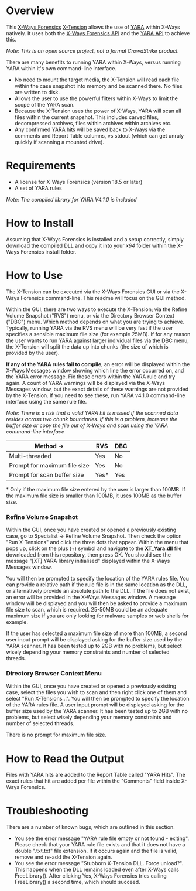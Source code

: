 #  Overview

This [X-Ways Forensics](http://www.x-ways.net/forensics/) [X-Tension](http://www.x-ways.net/forensics/x-tensions/) allows the use of [YARA](https://github.com/VirusTotal/yara) within X-Ways natively. It uses both the [X-Ways Forensics API](http://www.x-ways.net/forensics/x-tensions/api.html) and the [YARA API](https://yara.readthedocs.io/en/stable/capi.html) to achieve this.

_Note: This is an open source project, not a formal CrowdStrike product._

There are many benefits to running YARA within X-Ways, versus running YARA within it's own command-line interface.
* No need to mount the target media, the X-Tension will read each file within the case snapshot into memory and be scanned there. No files are written to disk.
* Allows the user to use the powerful filters within X-Ways to limit the scope of the YARA scan.
* Because the X-Tension uses the power of X-Ways, YARA will scan all files within the current snapshot. This includes carved files, decompressed archives, files within archives within archives etc. 
* Any confirmed YARA hits will be saved back to X-Ways via the comments and Report Table columns, vs stdout (which can get unruly quickly if scanning a mounted drive). 

#  Requirements

* A license for X-Ways Forensics (version 18.5 or later)
* A set of YARA rules

_Note: The compiled library for YARA V4.1.0 is included_

#  How to Install
Assuming that X-Ways Forensics is installed and a setup correctly, simply download the compiled DLL and copy it into your *x64* folder within the X-Ways Forensics install folder.

#  How to Use
The X-Tension can be executed via the X-Ways Forensics GUI or via the X-Ways Forensics command-line. This readme will focus on the GUI method.

Within the GUI, there are two ways to execute the X-Tension; via the Refine Volume Snapshot ("RVS") menu, or via the Directory Browser Context ("DBC") menu. Which method depends on what you are trying to achieve. Typically, running YARA via the RVS menu will be very fast if the user specifies a sensible maximum file size (for example 25MB). If for any reason the user wants to run YARA against larger individual files via the DBC menu, the X-Tension will split the data up into chunks (the size of which is provided by the user).

**If any of the YARA rules fail to compile**, an error will be displayed within the X-Ways Messages window showing which line the error occurred on, and the YARA error message. Fix these errors within the YARA rule and try again. A count of YARA warnings will be displayed via the X-Ways Messages window, but the exact details of these warnings are not provided by the X-Tension. If you need to see these, run YARA v4.1.0 command-line interface using the same rule file. 

_Note: There is a risk that a valid YARA hit is missed if the scanned data resides across two chunk boundaries. If this is a problem, increase the buffer size or copy the file out of X-Ways and scan using the YARA command-line interface_

| Method -> | RVS | DBC |
|--|--|--|
| Multi-threaded | Yes | No |
| Prompt for maximum file size | Yes | No |
| Prompt for scan buffer size | Yes* | Yes |
\* Only if the maximum file size entered by the user is larger than 100MB. If the maximum file size is smaller than 100MB, it uses 100MB as the buffer size.

###  Refine Volume Snapshot
Within the GUI, once you have created or opened a previously existing case, go to Specialist -> Refine Volume Snapshot. Then check the option "Run X-Tensions" and click the three dots that appear. Within the menu that pops up, click on the plus (+) symbol and navigate to the **XT_Yara.dll** file downloaded from this repository, then press OK. You should see the message "[XT] YARA library initialised" displayed within the X-Ways Messages window. 

You will then be prompted to specify the location of the YARA rules file. You can provide a relative path if the rule file is in the same location as the DLL, or alternatively provide an absolute path to the DLL. If the file does not exist, an error will be provided in the X-Ways Messages window. A message window will be displayed and you will then be asked to provide a maximum file size to scan, which is required. 25-50MB could be an adequate maximum size if you are only looking for malware samples or web shells for example.

If the user has selected a maximum file size of more than 100MB, a second user input prompt will be displayed asking for the buffer size used by the YARA scanner. It has been tested up to 2GB with no problems, but select wisely depending your memory constraints and number of selected threads.

###  Directory Browser Context Menu
Within the GUI, once you have created or opened a previously existing case, select the files you wish to scan and then right click one of them and select "Run X-Tensions...". You will then be prompted to specify the location of the YARA rules file. A user input prompt will be displayed asking for the buffer size used by the YARA scanner. It has been tested up to 2GB with no problems, but select wisely depending your memory constraints and number of selected threads. 

There is no prompt for maximum file size.

#  How to Read the Output
Files with YARA hits are added to the Report Table called "YARA Hits". The exact rules that hit are added per file within the "Comments" field inside X-Ways Forensics. 


#  Troubleshooting
There are a number of known bugs, which are outlined in this section.
* You see the error message "YARA rule file empty or not found - exiting". Please check that your YARA rule file exists and that it does not have a double ".txt.txt" file extension. If it occurs again and the file is valid, remove and re-add the X-Tension again.
* You see the error message "Stubborn X-Tension DLL. Force unload?". This happens when the DLL remains loaded even after X-Ways calls FreeLibrary(). After clicking Yes, X-Ways Forensics tries calling FreeLibrary() a second time, which should succeed. 